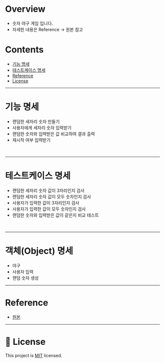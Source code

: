 # Overview
- 숫자 야구 게임 입니다.
- 자세한 내용은 Reference -> 원본 참고

# Contents
- [기능 명세](#-기능-명세)
- [테스트케이스 명세](#-테스트케이스-명세)
- [Reference](#-Reference)
- [License](#-License)

---

# 기능 명세

- 랜덤한 세자리 숫자 만들기
- 사용자에게 세자리 숫자 입력받기
- 랜덤한 숫자와 입력받은 값 비교하여 결과 출력
- 재시작 여부 입력받기
<br>

---

# 테스트케이스 명세

- 랜덤한 세자리 숫자 값이 3자리인지 검사
- 랜덤한 세자리 숫자 값이 모두 숫자인지 검사
- 사용자가 입력한 값이 3자리인지 검사
- 사용자가 입력한 값이 모두 숫자인지 검사
- 랜덤한 숫자와 입력받은 값이 같은지 비교 테스트
<br>
  
---

# 객체(Object) 명세

- 야구
- 사용자 입력
- 랜덤 숫자 생성

---

# Reference

- [원본](https://github.com/woowacourse/java-baseball-precourse)

---

# 📝 License

This project is [MIT](https://github.com/woowacourse/java-baseball-precourse/blob/main/LICENSE) licensed.
